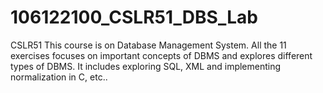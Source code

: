 # 106122100_CSLR51_DBS_Lab
CSLR51
This course is on Database Management System. All the 11 exercises focuses on important concepts of DBMS and explores different types of DBMS. It includes exploring SQL, XML and implementing normalization in C, etc..
